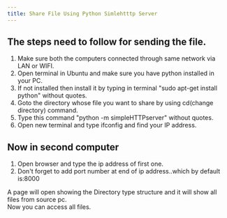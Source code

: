 ```yaml
---
title: Share File Using Python Simlehtttp Server
---
```

## The steps need to follow for sending the file.

1.  Make sure both the computers connected through same network via LAN or WIFI.
2.  Open terminal in Ubuntu and make sure you have python installed in your PC.
3.  If not installed then install it by typing in terminal "sudo apt-get install python" without quotes.
4.  Goto the directory whose file you want to share by using cd(change directory) command.
5.  Type this command "python -m simpleHTTPserver" without quotes.
6.  Open new terminal and type ifconfig and find your IP address.

## Now in second computer

1.  Open browser and type the ip address of first one.
2.  Don't forget to add port number at end of ip address..which by default is:8000

A page will open showing the Directory type structure and it will show all files from source pc.  
Now you can access all files.
